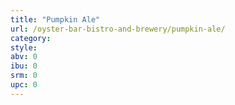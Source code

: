 ```yaml
---
title: "Pumpkin Ale"
url: /oyster-bar-bistro-and-brewery/pumpkin-ale/
category: 
style: 
abv: 0
ibu: 0
srm: 0
upc: 0
---
```


